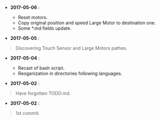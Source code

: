  * **2017-05-06** :
    * Reset motors.
    * Copy original position and speed Large Motor to destination one.
    * Some *.md fields update.

 * **2017-05-05** :
 >Discovering Touch Sensor and Large Motors pathes.

 * **2017-05-04** :
    * Recast of bash script.
    * Reoganization in directories following languages.

 * **2017-05-02** :
 >Have forgotten TODO.md.

 * **2017-05-02** :
 >1st commit.
